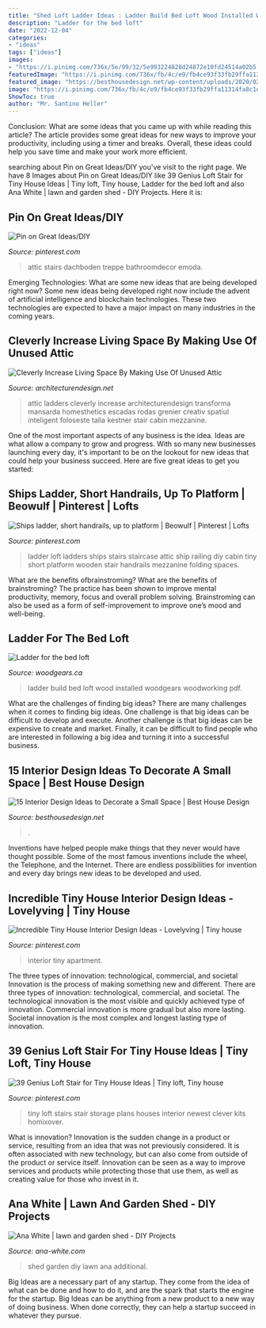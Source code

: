 ```yaml
---
title: "Shed Loft Ladder Ideas : Ladder Build Bed Loft Wood Installed Woodgears Woodworking Pdf"
description: "Ladder for the bed loft"
date: "2022-12-04"
categories:
- "ideas"
tags: ["ideas"]
images:
- "https://i.pinimg.com/736x/5e/99/32/5e993224828d24872e10fd24514a02b5.jpg"
featuredImage: "https://i.pinimg.com/736x/fb/4c/e9/fb4ce93f33fb29ffa11314fa8c1d18b0.jpg"
featured_image: "https://besthousedesign.net/wp-content/uploads/2020/02/interior-16.jpg"
image: "https://i.pinimg.com/736x/fb/4c/e9/fb4ce93f33fb29ffa11314fa8c1d18b0.jpg"
ShowToc: true
author: "Mr. Santino Heller"
---
```



Conclusion: What are some ideas that you came up with while reading this article?
The article provides some great ideas for new ways to improve your productivity, including using a timer and breaks. Overall, these ideas could help you save time and make your work more efficient.

	

		
searching about Pin on Great Ideas/DIY you've visit to the right page. We have 8 Images about Pin on Great Ideas/DIY like 39 Genius Loft Stair for Tiny House Ideas | Tiny loft, Tiny house, Ladder for the bed loft and also Ana White | lawn and garden shed - DIY Projects. Here it is:
		
    
## Pin On Great Ideas/DIY

<img loading=lazy src="https://i.pinimg.com/736x/bf/ad/0e/bfad0ec79000a1d48d319ce8806572c4.jpg" onerror="this.onerror=null;this.src='https://tse1.mm.bing.net/th?id=OIP.7ZI7OBBE57yxr1S6i6hwPAAAAA&amp;pid=15.1';" alt="Pin on Great Ideas/DIY">

_Source: pinterest.com_

>attic stairs dachboden treppe bathroomdecor emoda. 

	

Emerging Technologies: What are some new ideas that are being developed right now?
Some new ideas being developed right now include the advent of artificial intelligence and blockchain technologies. These two technologies are expected to have a major impact on many industries in the coming years.

    
## Cleverly Increase Living Space By Making Use Of Unused Attic

<img loading=lazy src="https://cdn.architecturendesign.net/wp-content/uploads/2015/12/AD-Attic-Living-Space-Design-19.jpg" onerror="this.onerror=null;this.src='https://tse2.mm.bing.net/th?id=OIP.uFU7mKTH0Udx7MIJ_xvSzgHaLH&amp;pid=15.1';" alt="Cleverly Increase Living Space By Making Use Of Unused Attic">

_Source: architecturendesign.net_

>attic ladders cleverly increase architecturendesign transforma mansarda homesthetics escadas rodas grenier creativ spatiul inteligent foloseste talia kestner stair cabin mezzanine. 

	

One of the most important aspects of any business is the idea. Ideas are what allow a company to grow and progress. With so many new businesses launching every day, it's important to be on the lookout for new ideas that could help your business succeed. Here are five great ideas to get you started: 

    
## Ships Ladder, Short Handrails, Up To Platform | Beowulf | Pinterest | Lofts

<img loading=lazy src="https://s-media-cache-ak0.pinimg.com/736x/6a/cc/fe/6accfe59f4b0000997cb7ee5f2eb294b--attic-ladder-loft-ladders.jpg" onerror="this.onerror=null;this.src='https://tse2.mm.bing.net/th?id=OIP.1L6KvVmrhYshoI3ErdLmQgHaJ7&amp;pid=15.1';" alt="Ships ladder, short handrails, up to platform | Beowulf | Pinterest | Lofts">

_Source: pinterest.com_

>ladder loft ladders ships stairs staircase attic ship railing diy cabin tiny short platform wooden stair handrails mezzanine folding spaces. 

	

What are the benefits ofbrainstroming?
What are the benefits of brainstroming? The practice has been shown to improve mental productivity, memory, focus and overall problem solving. Brainstroming can also be used as a form of self-improvement to improve one’s mood and well-being.

    
## Ladder For The Bed Loft

<img loading=lazy src="http://woodgears.ca/bed/ladder_installed.jpg" onerror="this.onerror=null;this.src='https://tse1.mm.bing.net/th?id=OIP.C1Bti6Sn6vTf3k9jNPQwdAHaJ4&amp;pid=15.1';" alt="Ladder for the bed loft">

_Source: woodgears.ca_

>ladder build bed loft wood installed woodgears woodworking pdf. 

	

What are the challenges of finding big ideas?
There are many challenges when it comes to finding big ideas. One challenge is that big ideas can be difficult to develop and execute. Another challenge is that big ideas can be expensive to create and market. Finally, it can be difficult to find people who are interested in following a big idea and turning it into a successful business.

    
## 15 Interior Design Ideas To Decorate A Small Space | Best House Design

<img loading=lazy src="https://besthousedesign.net/wp-content/uploads/2020/02/interior-16.jpg" onerror="this.onerror=null;this.src='https://tse3.mm.bing.net/th?id=OIP.unTbbDLWaSRIq-O2Re5lNQHaLH&amp;pid=15.1';" alt="15 Interior Design Ideas to Decorate a Small Space | Best House Design">

_Source: besthousedesign.net_

>. 

	

Inventions have helped people make things that they never would have thought possible. Some of the most famous inventions include the wheel, the Telephone, and the Internet. There are endless possibilities for invention and every day brings new ideas to be developed and used.

    
## Incredible Tiny House Interior Design Ideas - Lovelyving | Tiny House

<img loading=lazy src="https://i.pinimg.com/736x/fb/4c/e9/fb4ce93f33fb29ffa11314fa8c1d18b0.jpg" onerror="this.onerror=null;this.src='https://tse1.mm.bing.net/th?id=OIP.GRRTpu0LxsIuo8ciQQGzIgHaLH&amp;pid=15.1';" alt="Incredible Tiny House Interior Design Ideas - Lovelyving | Tiny house">

_Source: pinterest.com_

>interior tiny apartment. 

	

The three types of innovation: technological, commercial, and societal
Innovation is the process of making something new and different. There are three types of innovation: technological, commercial, and societal. The technological innovation is the most visible and quickly achieved type of innovation. Commercial innovation is more gradual but also more lasting. Societal innovation is the most complex and longest lasting type of innovation.

    
## 39 Genius Loft Stair For Tiny House Ideas | Tiny Loft, Tiny House

<img loading=lazy src="https://i.pinimg.com/736x/5e/99/32/5e993224828d24872e10fd24514a02b5.jpg" onerror="this.onerror=null;this.src='https://tse1.mm.bing.net/th?id=OIP.YbZFUT4TQ-h4J6BSotSJowHaLF&amp;pid=15.1';" alt="39 Genius Loft Stair for Tiny House Ideas | Tiny loft, Tiny house">

_Source: pinterest.com_

>tiny loft stairs stair storage plans houses interior newest clever kits homixover. 

	

What is innovation?
Innovation is the sudden change in a product or service, resulting from an idea that was not previously considered. It is often associated with new technology, but can also come from outside of the product or service itself. Innovation can be seen as a way to improve services and products while protecting those that use them, as well as creating value for those who invest in it.

    
## Ana White | Lawn And Garden Shed - DIY Projects

<img loading=lazy src="http://www.ana-white.com/sites/default/files/opendoor.jpg" onerror="this.onerror=null;this.src='https://tse4.mm.bing.net/th?id=OIP.piWIV0NCRp2V6CkGN-SH9AHaLH&amp;pid=15.1';" alt="Ana White | lawn and garden shed - DIY Projects">

_Source: ana-white.com_

>shed garden diy lawn ana additional. 

	

Big Ideas are a necessary part of any startup. They come from the idea of what can be done and how to do it, and are the spark that starts the engine for the startup. Big Ideas can be anything from a new product to a new way of doing business. When done correctly, they can help a startup succeed in whatever they pursue.

